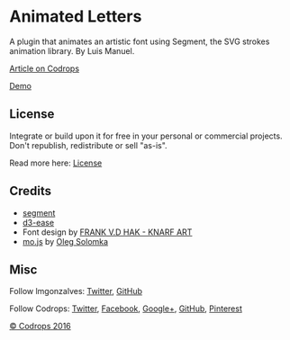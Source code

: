 # Animated Letters

A plugin that animates an artistic font using Segment, the SVG strokes animation library. By Luis Manuel.

[Article on Codrops](http://tympanus.net/codrops/?p=26057)

[Demo](http://tympanus.net/Development/AnimatedLetters/)

## License

Integrate or build upon it for free in your personal or commercial projects. Don't republish, redistribute or sell "as-is". 

Read more here: [License](http://tympanus.net/codrops/licensing/)

## Credits

- [segment](https://github.com/lmgonzalves/segment)
- [d3-ease](https://github.com/d3/d3-ease)
- Font design by [FRANK V.D HAK - KNARF ART](https://www.behance.net/knarfart)
- [mo.js](http://mojs.io/) by [Oleg Solomka](https://twitter.com/legomushroom)

## Misc

Follow lmgonzalves: [Twitter](https://twitter.com/lmgonzalves), [GitHub](https://github.com/lmgonzalves)

Follow Codrops: [Twitter](http://www.twitter.com/codrops), [Facebook](http://www.facebook.com/pages/Codrops/159107397912), [Google+](https://plus.google.com/101095823814290637419), [GitHub](https://github.com/codrops), [Pinterest](http://www.pinterest.com/codrops/)

[© Codrops 2016](http://www.codrops.com)





